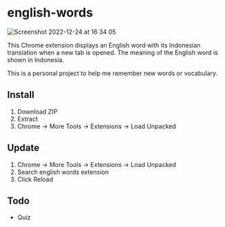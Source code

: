 # english-words

![Screenshot 2022-12-24 at 16 34 05](https://user-images.githubusercontent.com/17339708/209429990-96b57127-6752-47a9-864f-60ca1105b15a.png)

This Chrome extension displays an English word with its Indonesian translation when a new tab is opened. The meaning of the English word is shown in Indonesia.

This is a personal project to help me remember new words or vocabulary.

## Install
1. Download ZIP
2. Extract
3. Chrome -> More Tools -> Extensions -> Load Unpacked

## Update
1. Chrome -> More Tools -> Extensions -> Load Unpacked
2. Search english words extension
3. Click Reload


## Todo
- Quiz